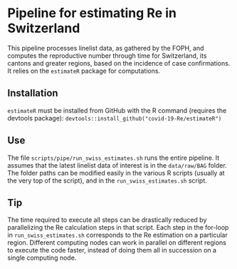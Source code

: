 # Pipeline for estimating Re in Switzerland

This pipeline processes linelist data, as gathered by the FOPH, and computes the reproductive number through time for Switzerland,
its cantons and greater regions, based on the incidence of case confirmations.
It relies on the `estimateR` package for computations.

## Installation
`estimateR` must be installed from GitHub with the R command (requires the devtools package):
`devtools::install_github("covid-19-Re/estimateR")`

## Use
The file `scripts/pipe/run_swiss_estimates.sh` runs the entire pipeline.
It assumes that the latest linelist data of interest is in the `data/raw/BAG` folder.
The folder paths can be modified easily in the various R scripts (usually at the very top of the script),
and in the `run_swiss_estimates.sh` script.

## Tip
The time required to execute all steps can be drastically reduced by parallelizing the Re calculation steps in
that script.
Each step in the for-loop in `run_swiss_estimates.sh` corresponds to the Re estimation on a particular region.
Different computing nodes can work in parallel on different regions to execute the code faster,
instead of doing them all in succession on a single computing node.
